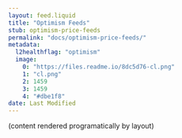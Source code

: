 ```yaml
---
layout: feed.liquid
title: "Optimism Feeds"
stub: optimism-price-feeds
permalink: "docs/optimism-price-feeds/"
metadata: 
  l2healthflag: "optimism"
  image: 
    0: "https://files.readme.io/8dc5d76-cl.png"
    1: "cl.png"
    2: 1459
    3: 1459
    4: "#dbe1f8"
date: Last Modified
---
```

(content rendered programatically by layout)
